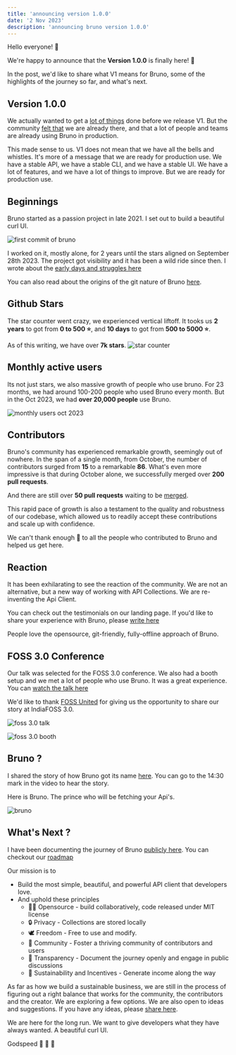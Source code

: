 ```yaml
---
title: 'announcing version 1.0.0'
date: '2 Nov 2023'
description: 'announcing bruno version 1.0.0'
---
```


Hello everyone! 👋

We're happy to announce that the **Version 1.0.0** is finally here! 🎉

In the post, we'd like to share what V1 means for Bruno, some of the highlights of the journey so far, and what's next.


## Version 1.0.0

We actually wanted to get a [lot of things](https://github.com/usebruno/bruno/discussions/384) done before we release V1. But the community [felt that](https://github.com/usebruno/bruno/issues/643#issuecomment-1766707137) we are already there, and that a lot of people and teams are already using Bruno in production.

This made sense to us. V1 does not mean that we have all the bells and whistles. It's more of a message that we are ready for production use. We have a stable API, we have a stable CLI, and we have a stable UI. We have a lot of features, and we have a lot of things to improve. But we are ready for production use.


## Beginnings

Bruno started as a passion project in late 2021. I set out to build a beautiful curl UI.

![first commit of bruno](/images/bruno-first-commit.png)

I worked on it, mostly alone, for 2 years until the stars aligned on September 28th 2023.
The project got visibility and it has been a wild ride since then.
I wrote about the [early days and struggles here](https://github.com/usebruno/bruno/discussions/269)

You can also read about the origins of the git nature of Bruno [here](/blog/the-saas-dilemma).


## Github Stars

The star counter went crazy, we experienced vertical liftoff.
It tooks us **2 years** to got from **0 to 500 ⭐**, and **10 days** to got from **500 to 5000 ⭐**.

As of this writing, we have over **7k stars**.
![star counter](/images/star-counter.png)

## Monthly active users

Its not just stars, we also massive growth of people who use bruno. For 23 months, we had around 100-200 people who used Bruno every month. But in the Oct 2023, we had **over 20,000 people** use Bruno.

![monthly users oct 2023](/images/monthly-users-oct-2023.png)

## Contributors

Bruno's community has experienced remarkable growth, seemingly out of nowhere. In the span of a single month, from October, the number of contributors surged from **15** to a remarkable **86**. What's even more impressive is that during October alone, we successfully merged over **200 pull requests**.

And there are still over **50 pull requests** waiting to be [merged](https://github.com/usebruno/bruno/pulls).

This rapid pace of growth is also a testament to the quality and robustness of our codebase, which allowed us to readily accept these contributions and scale up with confidence. 

We can't thank enough 💛 to all the people who contributed to Bruno and helped us get here.

## Reaction

It has been exhilarating to see the reaction of the community. We are not an alternative, but a new way of working with API Collections. We are re-inventing the Api Client. 

You can check out the testimonials on our landing page. If you'd like to share your experience with Bruno, please [write here](https://github.com/usebruno/bruno/discussions/343)

People love the opensource, git-friendly, fully-offline approach of Bruno.

## FOSS 3.0 Conference

Our talk was selected for the FOSS 3.0 conference. We also had a booth setup and we met a lot of people who use Bruno. It was a great experience.
You can [watch the talk here](https://www.youtube.com/watch?v=7bSMFpbcPiY)

We'd like to thank [FOSS United](https://fossunited.org/) for giving us the opportunity to share our story at IndiaFOSS 3.0.

![foss 3.0 talk](/images/foss-3.0.png)

![foss 3.0 booth](/images/foss-3.0-booth.png)

## Bruno ?

I shared the story of how Bruno got its name [here](https://youtu.be/7bSMFpbcPiY?si=Gno9M7G5LFdwa1Yg&t=869). You can go to the 14:30 mark in the video to hear the story.

Here is Bruno. The prince who will be fetching your Api's.

![bruno](/images/bruno-face-reveal.png)

## What's Next ?

I have been documenting the journey of Bruno [publicly here](https://github.com/usebruno/bruno/discussions/269). You can checkout our [roadmap](https://github.com/usebruno/bruno/discussions/384)

Our mission is to 

* Build the most simple, beautiful, and powerful API client that developers love.
* And uphold these principles
  * 👩‍💻 Opensource - build collaboratively, code released under MIT license
  * 🔒 Privacy - Collections are stored locally
  * 🕊️ Freedom - Free to use and modify.
  * 🤝 Community - Foster a thriving community of contributors and users
  * 📜 Transparency - Document the journey openly and engage in public discussions
  * 🤑 Sustainability and Incentives - Generate income along the way

As far as how we build a sustainable business, we are still in the process of figuring out a right balance that works for the community, the contributors and the creator. We are exploring a few options. We are also open to ideas and suggestions. If you have any ideas, please [share here](https://github.com/usebruno/bruno/discussions/384).

We are here for the long run. We want to give developers what they have always wanted. A beautiful curl UI.

Godspeed 🖖 🐶 💛


